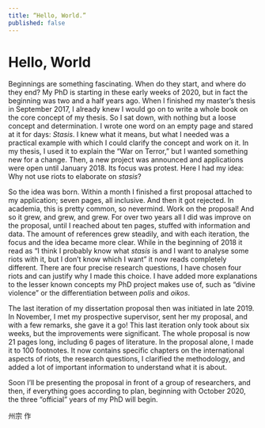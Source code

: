 ```yaml
---
title: “Hello, World.”
published: false
---
```


# Hello, World

Beginnings are something fascinating. When do they start, and where do they end? My PhD is starting in these early weeks of 2020, but in fact the beginning was two and a half years ago. When I finished my master’s thesis in September 2017, I already knew I would go on to write a whole book on the core concept of my thesis. So I sat down, with nothing but a loose concept and determination. I wrote one word on an empty page and stared at it for days: _Stasis_. I knew what it means, but what I needed was a practical example with which I could clarify the concept and work on it. In my thesis, I used it to explain the “War on Terror,” but I wanted something new for a change. Then, a new project was announced and applications were open until January 2018. Its focus was protest. Here I had my idea: Why not use riots to elaborate on _stasis_?

So the idea was born. Within a month I finished a first proposal attached to my application; seven pages, all inclusive. And then it got rejected. In academia, this is pretty common, so nevermind. Work on the proposal! And so it grew, and grew, and grew. For over two years all I did was improve on the proposal, until I reached about ten pages, stuffed with information and data. The amount of references grew steadily, and with each iteration, the focus and the idea became more clear. While in the beginning of 2018 it read as “I think I probably know what _stasis_ is and I want to analyse some riots with it, but I don’t know which I want” it now reads completely different. There are four precise research questions, I have chosen four riots and can justify why I made this choice. I have added more explanations to the lesser known concepts my PhD project makes use of, such as “divine violence” or the differentiation between _polis_ and _oikos_.

The last iteration of my dissertation proposal then was initiated in late 2019. In November, I met my prospective supervisor, sent her my proposal, and with a few remarks, she gave it a go! This last iteration only took about six weeks, but the improvements were significant. The whole proposal is now 21 pages long, including 6 pages of literature. In the proposal alone, I made it to 100 footnotes. It now contains specific chapters on the international aspects of riots, the research questions, I clarified the methodology, and added a lot of important information to understand what it is about.

Soon I’ll be presenting the proposal in front of a group of researchers, and then, if everything goes according to plan, beginning with October 2020, the three “official” years of my PhD will begin.


州宗 作